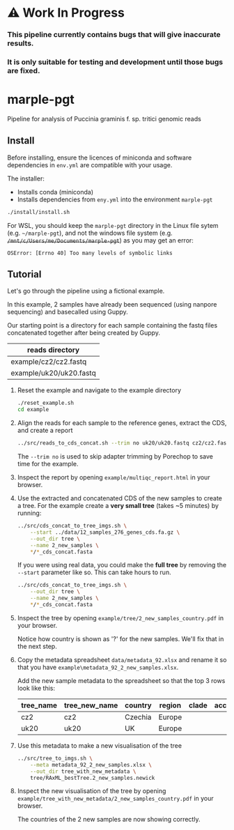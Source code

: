 # ⚠️ Work In Progress

### This pipeline currently contains bugs that will give inaccurate results.

### It is only suitable for testing and development until those bugs are fixed.

# marple-pgt
Pipeline for analysis of Puccinia graminis f. sp. tritici genomic reads

## Install

Before installing, ensure the licences of miniconda and software dependencies in `env.yml` are compatible with your usage.

The installer:

- Installs conda (miniconda)
- Installs dependencies from `eny.yml` into the environment `marple-pgt`
<!-- - Runs tests with `test/run_tests.sh` -->

```bash
./install/install.sh
```

For WSL, you should keep the `marple-pgt` directory in the Linux file sytem (e.g. `~/marple-pgt`), and not the windows file system (e.g. ~~`/mnt/c/Users/me/Documents/marple-pgt`~~) as you may get an error:

`OSError: [Errno 40] Too many levels of symbolic links`

## Tutorial

Let's go through the pipeline using a fictional example.

In this example, 2 samples have already been sequenced (using nanpore sequencing) and basecalled using Guppy.

Our starting point is a directory for each sample containing the fastq files concatenated together after being created by Guppy.

|reads directory        |
|-----------------------|
|example/cz2/cz2.fastq  |
|example/uk20/uk20.fastq|

1. Reset the example and navigate to the example directory

    ```bash
    ./reset_example.sh
    cd example
    ```

2. Align the reads for each sample to the reference genes, extract the CDS, and create a report

    ```bash
    ../src/reads_to_cds_concat.sh --trim no uk20/uk20.fastq cz2/cz2.fastq 
    ```

    The `--trim no` is used to skip adapter trimming by Porechop to save time for the example.

3. Inspect the report by opening `example/multiqc_report.html` in your browser.

4. Use the extracted and concatenated CDS of the new samples to create a tree. For the example create a **very small tree** (takes ~5 minutes) by running:

    ```bash
    ../src/cds_concat_to_tree_imgs.sh \
        --start ../data/12_samples_276_genes_cds.fa.gz \
        --out_dir tree \
        --name 2_new_samples \
        */*_cds_concat.fasta
    ```

    If you were using real data, you could make the **full tree** by removing the `--start` parameter like so. This can take hours to run.

    ```bash
    ../src/cds_concat_to_tree_imgs.sh \
        --out_dir tree \
        --name 2_new_samples \
        */*_cds_concat.fasta
    ```

5. Inspect the tree by opening `example/tree/2_new_samples_country.pdf` in your browser.

    Notice how country is shown as '?' for the new samples. We'll fix that in the next step.

6. Copy the metadata spreadsheet `data/metadata_92.xlsx` and rename it so that you have `example\metadata_92_2_new_samples.xlsx`.

    Add the new sample metadata to the spreadsheet so that the top 3 rows look like this:

    |tree_name|tree_new_name|country|region|clade|accession|year|...|
    |---------|-------------|-------|------|-----|---------|----|---|
    |cz2      |cz2          |Czechia|Europe|     |         |2013|...|
    |uk20     |uk20         |UK     |Europe|     |         |2022|...|

7. Use this metadata to make a new visualisation of the tree

    ```bash
    ../src/tree_to_imgs.sh \
        --meta metadata_92_2_new_samples.xlsx \
        --out_dir tree_with_new_metadata \
        tree/RAxML_bestTree.2_new_samples.newick
    ```

8. Inspect the new visualisation of the tree by opening `example/tree_with_new_metadata/2_new_samples_country.pdf` in your browser.

    The countries of the 2 new samples are now showing correctly.
